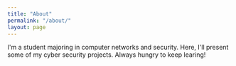 ```yaml
---
title: "About"
permalink: "/about/"
layout: page
---
```


I'm a student majoring in computer networks and security. Here, I'll present some of my cyber security projects. Always hungry to keep learing!
